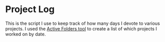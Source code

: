 # Project Log
This is the script I use to keep track of how many days I devote to various projects. I used the [Active Folders tool](https://github.com/swharden/SWHLab/tree/master/swhlab/tools/activeFolders) to create a list of which projects I worked on by date.

